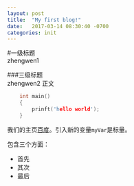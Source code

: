 ```yaml
---
layout: post
title:  "My first blog!"
date:   2017-03-14 08:30:40 -0700
categories: init
---
```

  
#一级标题  
zhengwen1
  
###三级标题  
zhengwen2
正文

``` c
	int main()
	{
		prinft('hello world');
	}
```

我们的主页[百度](www.baidu.com)。引入新的变量`myVar`是标量。

包含三个方面：
* 首先
* 其次
* 最后
